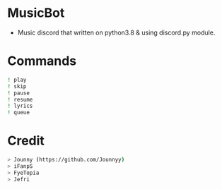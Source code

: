 # MusicBot
- Music discord that written on python3.8 & using discord.py module.

# Commands
```bash
! play
! skip
! pause
! resume
! lyrics
! queue
```

# Credit
```bash
> Jounny (https://github.com/Jounnyy)
> iFanpS 
> FyeTopia
> Jefri
```
